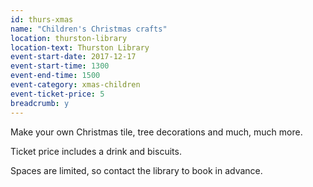 ```yaml
---
id: thurs-xmas
name: "Children's Christmas crafts"
location: thurston-library
location-text: Thurston Library
event-start-date: 2017-12-17
event-start-time: 1300
event-end-time: 1500
event-category: xmas-children
event-ticket-price: 5
breadcrumb: y
---
```


Make your own Christmas tile, tree decorations and much, much more.

Ticket price includes a drink and biscuits.

Spaces are limited, so contact the library to book in advance.
